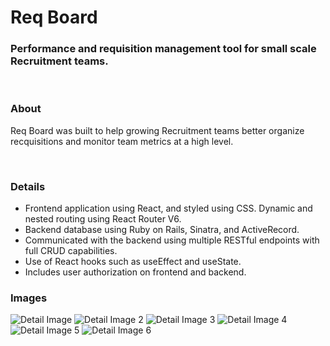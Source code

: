 # Req Board

### Performance and requisition management tool for small scale Recruitment teams. 

<br>

### About

Req Board was built to help growing Recruitment teams better organize recquisitions and monitor team metrics at a high level.  

<br>

### Details

* Frontend application using React, and styled using CSS. Dynamic and nested routing using React Router V6. 
* Backend database using Ruby on Rails, Sinatra, and ActiveRecord. 
* Communicated with the backend using multiple RESTful endpoints with full CRUD capabilities.
* Use of React hooks such as useEffect and useState.
* Includes user authorization on frontend and backend. 

### Images
![Detail Image](https://images.squarespace-cdn.com/content/v1/52001f7ce4b0929e453b7ea1/1677693059969-VRRRUR9VJQC8QV5UDML3/Screenshot+2023-03-01+at+12.50.50+PM.png?format=2500w)
![Detail Image 2](https://images.squarespace-cdn.com/content/v1/52001f7ce4b0929e453b7ea1/1677691508068-MSGIGYWIJNSWXZ4RAE4V/Screen+Shot+2023-02-28+at+12.14.02+PM.png?format=2500w)
![Detail Image 3](https://images.squarespace-cdn.com/content/v1/52001f7ce4b0929e453b7ea1/1677691509377-3SFW6EDK5TI5XJ2IHP48/Screen+Shot+2023-02-28+at+12.21.25+PM.png?format=2500w)
![Detail Image 4](https://images.squarespace-cdn.com/content/v1/52001f7ce4b0929e453b7ea1/1677691510431-8BX7INNYGXY8VES3767X/Screen+Shot+2023-02-28+at+12.21.14+PM.png?format=2500w)
![Detail Image 5](https://images.squarespace-cdn.com/content/v1/52001f7ce4b0929e453b7ea1/1677691510556-E5KKV4QXMWE3R31QDRLV/Screen+Shot+2023-02-28+at+12.21.52+PM.png?format=2500w)
![Detail Image 6](https://images.squarespace-cdn.com/content/v1/52001f7ce4b0929e453b7ea1/1677691511520-PL75B886ROKI1LAQH9U3/Screen+Shot+2023-02-28+at+12.21.38+PM.png?format=2500w)